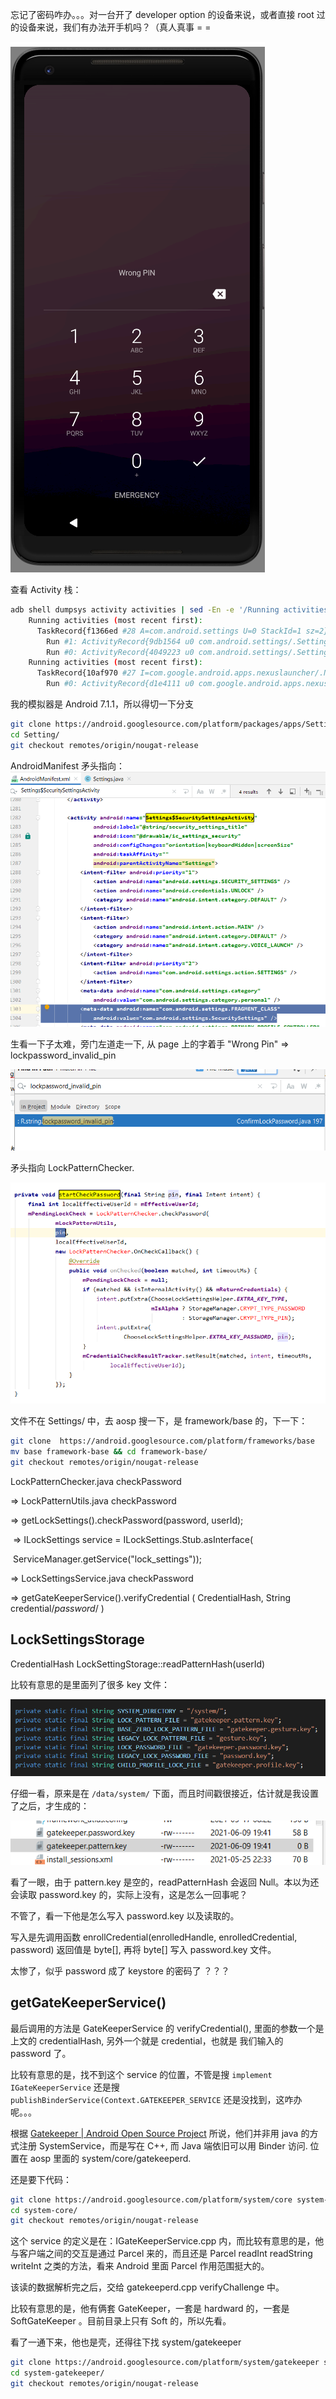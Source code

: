 忘记了密码咋办。。。对一台开了 developer option 的设备来说，或者直接 root 过的设备来说，我们有办法开手机吗？（真人真事 = =

![Need Password](res/Need_password.png)

查看 Activity 栈：

```bash
adb shell dumpsys activity activities | sed -En -e '/Running activities/,/Run #0/p'
    Running activities (most recent first):
      TaskRecord{f1366ed #28 A=com.android.settings U=0 StackId=1 sz=2}
        Run #1: ActivityRecord{9db1564 u0 com.android.settings/.Settings$SecuritySettingsActivity t28}
        Run #0: ActivityRecord{4049223 u0 com.android.settings/.Settings t28}
    Running activities (most recent first):
      TaskRecord{10af970 #27 I=com.google.android.apps.nexuslauncher/.NexusLauncherActivity U=0 StackId=0 sz=1}
        Run #0: ActivityRecord{d1e4111 u0 com.google.android.apps.nexuslauncher/.NexusLauncherActivity t27}
```

我的模拟器是 Android 7.1.1，所以得切一下分支

```bash
git clone https://android.googlesource.com/platform/packages/apps/Settings
cd Setting/
git checkout remotes/origin/nougat-release
```

AndroidManifest 矛头指向：
![res/SecuritySettingsActivity.png](res/SecuritySettingsActivity.png)

生看一下子太难，旁门左道走一下, 从 page 上的字着手 "Wrong Pin" => lockpassword_invalid_pin

![res/WrongPassword.png](res/WrongPassword.png)

矛头指向 LockPatternChecker.

![PointToLockPatternChecker](res/PointToLockPatternChecker.png)

文件不在 Settings/ 中，去 aosp 搜一下，是 framework/base 的，下一下：

```bash
git clone  https://android.googlesource.com/platform/frameworks/base
mv base framework-base && cd framework-base/
git checkout remotes/origin/nougat-release
```

LockPatternChecker.java checkPassword

=> LockPatternUtils.java checkPassword

  => getLockSettings().checkPassword(password, userId);

​     => ILockSettings service = ILockSettings.Stub.asInterface(

​          ServiceManager.getService("lock_settings"));

=> LockSettingsService.java checkPassword

  => getGateKeeperService().verifyCredential ( CredentialHash, String credential/*password*/ )

## LockSettingsStorage

CredentialHash LockSettingStorage::readPatternHash(userId)

比较有意思的是里面列了很多 key 文件：

![KeysImage](res/KeysImage.png)

仔细一看，原来是在 `/data/system/` 下面，而且时间戳很接近，估计就是我设置了之后，才生成的：

![res/KeysInDataSystem.png](res/KeysInDataSystem.png)

看了一眼，由于 pattern.key 是空的，readPatternHash 会返回 Null。本以为还会读取 password.key 的，实际上没有，这是怎么一回事呢？

不管了，看一下他是怎么写入 password.key 以及读取的。

写入是先调用函数 enrollCredential(enrolledHandle, enrolledCredential, password) 返回值是 byte[], 再将 byte[] 写入 password.key 文件。

太惨了，似乎 password 成了 keystore 的密码了 ？？？

## getGateKeeperService()

最后调用的方法是 GateKeeperService 的 verifyCredential(), 里面的参数一个是 上文的 credentialHash, 另外一个就是 credential，也就是 我们输入的 password 了。

比较有意思的是，找不到这个 service 的位置，不管是搜 `implement IGateKeeperService` 还是搜 `publishBinderService(Context.GATEKEEPER_SERVICE` 还是没找到，这咋办呢。。。

根据 [Gatekeeper  | Android Open Source Project](https://source.android.com/security/authentication/gatekeeper) 所说，他们并非用 java 的方式注册 SystemService，而是写在 C++, 而 Java 端依旧可以用 Binder 访问.  位置在 aosp 里面的 system/core/gatekeeperd.

还是要下代码：

```bash
git clone https://android.googlesource.com/platform/system/core system-core
cd system-core/
git checkout remotes/origin/nougat-release
```

这个 service 的定义是在：IGateKeeperService.cpp 内，而比较有意思的是，他与客户端之间的交互是通过 Parcel 来的，而且还是 Parcel  readInt  readString writeInt 之类的方法，看来 Android 里面 Parcel 作用范围挺大的。

该读的数据解析完之后，交给 gatekeeperd.cpp verifyChallenge 中。

比较有意思的是，他有俩套 GateKeeper，一套是 hardward 的，一套是 SoftGateKeeper 。目前目录上只有 Soft 的，所以先看。

看了一通下来，他也是壳，还得往下找 system/gatekeeper

```bash
git clone https://android.googlesource.com/platform/system/gatekeeper system-gatekeeper
cd system-gatekeeper/
git checkout remotes/origin/nougat-release
```

